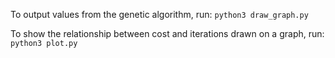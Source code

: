 To output values from the genetic algorithm, run:
`python3 draw_graph.py`

To show the relationship between cost and iterations drawn on a graph, run:
`python3 plot.py`

